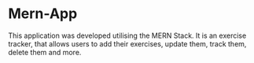 # Mern-App

This application was developed utilising the MERN Stack. It is an exercise tracker, that allows users to add their exercises, update them, track them, delete them and more. 
